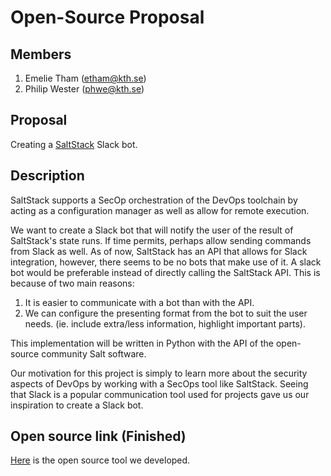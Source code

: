 # Open-Source Proposal

## Members
1. Emelie Tham (etham@kth.se)
2. Philip Wester (phwe@kth.se)

## Proposal
Creating a [SaltStack](https://github.com/saltstack/salt) Slack bot. 

## Description
SaltStack supports a SecOp orchestration of the DevOps toolchain by acting as a configuration manager as well as allow for remote execution. 

We want to create a Slack bot that will notify the user of the result of SaltStack's state runs. If time permits, perhaps allow sending commands from Slack as well. As of now, SaltStack has an API that allows for Slack integration, however, there seems to be no bots that make use of it. A slack bot would be preferable instead of directly calling the SaltStack API. This is because of two main reasons:
1. It is easier to communicate with a bot than with the API.
2. We can configure the presenting format from the bot to suit the user needs. (ie. include extra/less information, highlight important parts).

This implementation will be written in Python with the API of the open-source community Salt software.

Our motivation for this project is simply to learn more about the security aspects of DevOps by working with a SecOps tool like SaltStack. Seeing that Slack is a popular communication tool used for projects gave us our inspiration to create a Slack bot.

## Open source link (Finished)

[Here](https://github.com/emetha/Mr.SaltSlack) is the open source tool we developed.